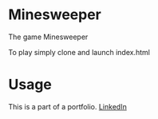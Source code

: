 # Minesweeper
The game Minesweeper


To play simply clone and launch index.html

# Usage
This is a part of a portfolio.
[LinkedIn](https://www.linkedin.com/in/jonathan-fridja/ "johnfridja@gmail.com")

